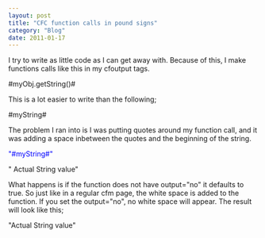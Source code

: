 ```yaml
---
layout: post
title: "CFC function calls in pound signs"
category: "Blog"
date: 2011-01-17
---
```



I try to write as little code as I can get away with. Because of this, I make functions calls like this in my cfoutput tags.

<div class="code"><font color="MAROON"><cfoutput></font>  

 #myObj.getString()#  

 <font color="MAROON"></cfoutput></font></div>
This is a lot easier to write than the following;

<div class="code"><font color="MAROON"><cfset myString = myObj.getString() /></font>  

 <font color="MAROON"><cfoutput></font>  

 #myString#  

 <font color="MAROON"></cfoutput></font></div>
The problem I ran into is I was putting quotes around my function call, and it was adding a space inbetween the quotes and the beginning of the string.

<div class="code"><font color="MAROON"><cfoutput></font>  

 <font color="BLUE">"#myString#"</font>  

 <font color="MAROON"></cfoutput></font></div>
" Actual String value"

What happens is if the function does not have output="no" it defaults to true. So just like in a regular cfm page, the white space is added to the function. If you set the output="no", no white space will appear. The result will look like this;

"Actual String value"